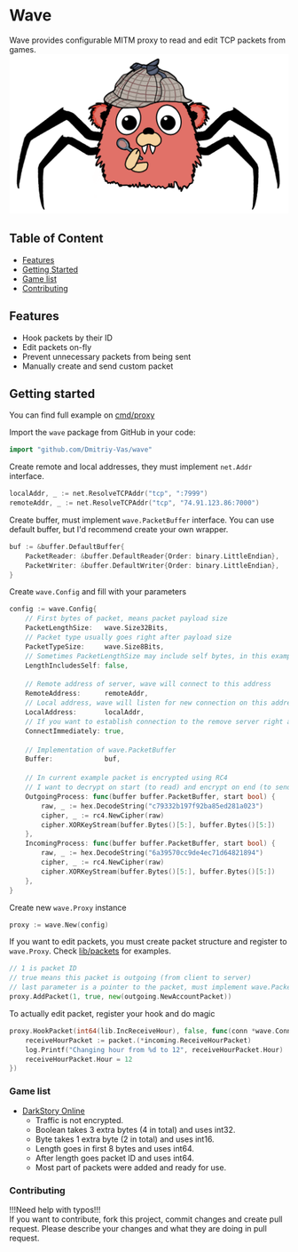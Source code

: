 # Wave
Wave provides configurable MITM proxy to read and edit TCP packets from games.
![](wave_gopher.png)

## Table of Content
+ [Features](https://github.com/Dmitriy-Vas/wave/blob/master/README.md#features)
+ [Getting Started](https://github.com/Dmitriy-Vas/wave/blob/master/README.md#getting-started)
+ [Game list](https://github.com/Dmitriy-Vas/wave/blob/master/README.md#game-list)
+ [Contributing](https://github.com/Dmitriy-Vas/wave/blob/master/README.md#contributing)

## Features
+ Hook packets by their ID
+ Edit packets on-fly
+ Prevent unnecessary packets from being sent
+ Manually create and send custom packet

## Getting started
You can find full example on [cmd/proxy](https://github.com/Dmitriy-Vas/wave/blob/master/cmd/proxy/main.go)

Import the `wave` package from GitHub in your code:
```go
import "github.com/Dmitriy-Vas/wave"
```

Create remote and local addresses, they must implement `net.Addr` interface.
```go
localAddr, _ := net.ResolveTCPAddr("tcp", ":7999")
remoteAddr, _ := net.ResolveTCPAddr("tcp", "74.91.123.86:7000")
```

Create buffer, must implement `wave.PacketBuffer` interface.
You can use default buffer, but I'd recommend create your own wrapper.
```go
buf := &buffer.DefaultBuffer{
    PacketReader: &buffer.DefaultReader{Order: binary.LittleEndian},
    PacketWriter: &buffer.DefaultWriter{Order: binary.LittleEndian},
}
```

Create `wave.Config` and fill with your parameters
```go
config := wave.Config{
    // First bytes of packet, means packet payload size
    PacketLengthSize:   wave.Size32Bits,
    // Packet type usually goes right after payload size
    PacketTypeSize:     wave.Size8Bits,
    // Sometimes PacketLengthSize may include self bytes, in this example it will be additional 32bits (4 bytes)
    LengthIncludesSelf: false,

    // Remote address of server, wave will connect to this address
    RemoteAddress:      remoteAddr,
    // Local address, wave will listen for new connection on this address
    LocalAddress:       localAddr,
    // If you want to establish connection to the remove server right after receiving local connection
    ConnectImmediately: true,

    // Implementation of wave.PacketBuffer
    Buffer:             buf,

    // In current example packet is encrypted using RC4
    // I want to decrypt on start (to read) and encrypt on end (to send)
    OutgoingProcess: func(buffer buffer.PacketBuffer, start bool) {
        raw, _ := hex.DecodeString("c79332b197f92ba85ed281a023")
        cipher, _ := rc4.NewCipher(raw)
        cipher.XORKeyStream(buffer.Bytes()[5:], buffer.Bytes()[5:])
    },
    IncomingProcess: func(buffer buffer.PacketBuffer, start bool) {
        raw, _ := hex.DecodeString("6a39570cc9de4ec71d64821894")
        cipher, _ := rc4.NewCipher(raw)
        cipher.XORKeyStream(buffer.Bytes()[5:], buffer.Bytes()[5:])
    },
}
```

Create new `wave.Proxy` instance
```go
proxy := wave.New(config)
```

If you want to edit packets, you must create packet structure and register to `wave.Proxy`.
Check [lib/packets](https://github.com/Dmitriy-Vas/wave/tree/master/lib/packets) for examples.
```go
// 1 is packet ID
// true means this packet is outgoing (from client to server)
// last parameter is a pointer to the packet, must implement wave.Packet interface
proxy.AddPacket(1, true, new(outgoing.NewAccountPacket))
```

To actually edit packet, register your hook and do magic
```go
proxy.HookPacket(int64(lib.IncReceiveHour), false, func(conn *wave.Conn, packet wave.Packet) {
    receiveHourPacket := packet.(*incoming.ReceiveHourPacket)
    log.Printf("Changing hour from %d to 12", receiveHourPacket.Hour)
    receiveHourPacket.Hour = 12
})
```

### Game list
+ [DarkStory Online](https://github.com/Dmitriy-Vas/wave/tree/master/lib)
    + Traffic is not encrypted.
    + Boolean takes 3 extra bytes (4 in total) and uses int32.
    + Byte takes 1 extra byte (2 in total) and uses int16.
    + Length goes in first 8 bytes and uses int64.
    + After length goes packet ID and uses int64.
    + Most part of packets were added and ready for use.

### Contributing
!!!Need help with typos!!!<br>
If you want to contribute, fork this project, commit changes and create pull request.
Please describe your changes and what they are doing in pull request.